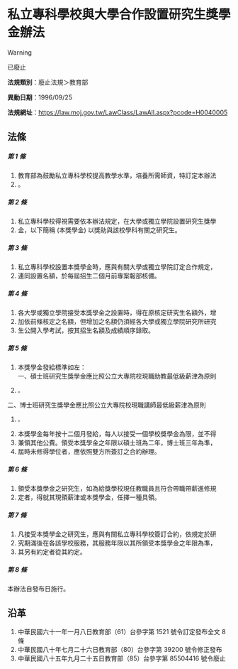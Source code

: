 # 私立專科學校與大學合作設置研究生獎學金辦法


> [!WARNING]
> 已廢止


**法規類別**：廢止法規＞教育部

**異動日期**：1996/09/25  

**法規網址**：https://law.moj.gov.tw/LawClass/LawAll.aspx?pcode=H0040005



## 法條
##### 第 1 條
1. 教育部為鼓勵私立專科學校提高教學水準，培養所需師資，特訂定本辦法
1. 。

##### 第 2 條
1. 私立專科學校得視需要依本辦法規定，在大學或獨立學院設置研究生獎學
1. 金，以下簡稱 (本獎學金) 以獎助與該校學科有關之研究生。

##### 第 3 條
1. 私立專科學校設置本獎學金時，應與有關大學或獨立學院訂定合作規定，
1. 連同設置名額，於每屆招生二個月前專案報部核備。

##### 第 4 條
1. 各大學或獨立學院接受本獎學金之設置時，得在原核定研究生名額外，增
1. 加依前條核定之名額，但增加之名額仍須經各大學或獨立學院研究所研究
1. 生公開入學考試，按其招生名額及成績順序錄取。

##### 第 5 條
1. 本獎學金發給標準如左：  
一、碩士班研究生獎學金應比照公立大專院校現職助教最低級薪津為原則
1.     。  
二、博士班研究生獎學金應比照公立大專院校現職講師最低級薪津為原則
1.     。
1. 本獎學金每年按十二個月發給，每人以接受一個學校獎學金為限，並不得
1. 兼領其他公費。領受本獎學金之年限以碩士班為二年，博士班三年為準，
1. 屆時未修得學位者，應依照雙方所簽訂之合約辦理。

##### 第 6 條
1. 領受本獎學金之研究生，如為給獎學校現任教職員且符合帶職帶薪進修規
1. 定者，得就其現領薪津或本獎學金，任擇一種具領。

##### 第 7 條
1. 凡接受本獎學金之研究生，應與有關私立專科學校簽訂合約，依規定於研
1. 究期滿後在各該學校服務，其服務年限以其所領受本獎學金之年限為準，
1. 其另有約定者從其約定。

##### 第 8 條
本辦法自發布日施行。

## 沿革
1. 中華民國六十一年一月八日教育部（61）台參字第 1521 號令訂定發布全文 8  條
1. 中華民國八十年七月二十六日教育部（80）台參字第 39200  號令修正發布
1. 中華民國八十五年九月二十五日教育部（85）台參字第 85504416 號令廢止

